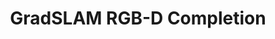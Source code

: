 ---
layout: page
title: GradSLAM RGB-D Completion
description: Leveraged Multi-view gradients from GradSLAM to optimize RGB-D Images.
img: assets/img/projects/gradslam.png
redirect: https://github.com/Nik-V9/GradSLAM-RGB-D-Completion
importance: 1
category: AI
---